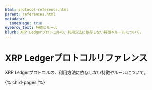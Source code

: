 ```yaml
---
html: protocol-reference.html
parent: references.html
metadata:
  indexPage: true
eyebrow_text: 特徴とルール
blurb: XRP Ledgerプロトコルの、利用方法に依存しない特徴やルールについて。
---
```

# XRP Ledgerプロトコルリファレンス

XRP Ledgerプロトコルの、利用方法に依存しない特徴やルールについて。

{% child-pages /%}
